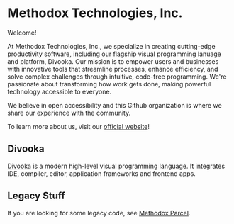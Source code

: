 # Methodox Technologies, Inc.

Welcome! 

At Methodox Technologies, Inc., we specialize in creating cutting-edge productivity software, including our flagship visual programming lanuage and platform, Divooka. Our mission is to empower users and businesses with innovative tools that streamline processes, enhance efficiency, and solve complex challenges through intuitive, code-free programming. We're passionate about transforming how work gets done, making powerful technology accessible to everyone.

We believe in open accessibility and this Github organization is where we share our experience with the community.

To learn more about us, visit our [official website](https://methodox.io/)!

## Divooka

[Divooka](https://methodox.itch.io/) is a modern high-level visual programming language. It integrates IDE, compiler, editor, application frameworks and frontend apps.

## Legacy Stuff

If you are looking for some legacy code, see [Methodox Parcel](https://github.com/MethodoxParcel).
